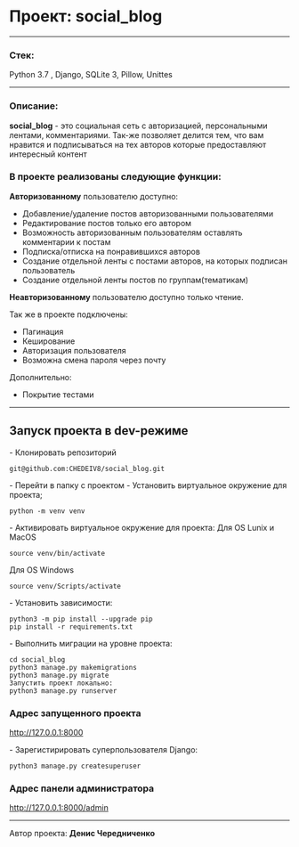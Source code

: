 # Проект: **social_blog**
---

### Стек:

Python 3.7 , Django, SQLite 3, Pillow, Unittes

---

### Описание: 
**social_blog** - это социальная сеть с авторизацией, персональными лентами, комментариями. Так-же позволяет делится тем, что вам нравится и подписываться на тех авторов которые предоставляют интересный контент



###  В проекте реализованы следующие функции:

**Авторизованному** пользователю доступно:
- Добавление/удаление постов авторизованными пользователями
- Редактирование постов только его автором
- Возможность авторизованным пользователям оставлять комментарии к постам
- Подписка/отписка на понравившихся авторов
- Создание отдельной ленты с постами авторов, на которых подписан пользователь
- Создание отдельной ленты постов по группам(тематикам)

**Неавторизованному** пользователю доступно только чтение.

Так же в проекте подключены:
- Пагинация
- Кеширование
- Авторизация пользователя
- Возможна смена пароля через почту

Дополнительно:
- Покрытие тестами

---
## Запуск проекта в dev-режиме

\- Клонировать репозиторий
```
git@github.com:CHEDEIV8/social_blog.git
```
\- Перейти в папку с проектом
\- Установить виртуальное окружение для проекта;
```
python -m venv venv
```
\- Активировать виртуальное окружение для проекта:
Для OS Lunix и MacOS
```
source venv/bin/activate
```
Для OS Windows
```
source venv/Scripts/activate
```

\- Установить зависимости:
```
python3 -m pip install --upgrade pip
pip install -r requirements.txt
```
\- Выполнить миграции на уровне проекта:
```
cd social_blog
python3 manage.py makemigrations
python3 manage.py migrate
Запустить проект локально:
python3 manage.py runserver
```
### Aдрес запущенного проекта
http://127.0.0.1:8000

\- Зарегистирировать суперпользователя Django:
```
python3 manage.py createsuperuser
```
### Адрес панели администратора
http://127.0.0.1:8000/admin

---
Автор проекта: **Денис Чередниченко**
